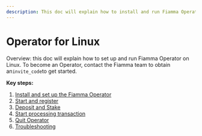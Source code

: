 ```yaml
---
description: This doc will explain how to install and run Fiamma Operator on Linux.
---
```


# Operator for Linux

Overview: this doc will explain how to set up and run Fiamma Operator on Linux. To become an Operator, contact the Fiamma team to obtain an`invite_code`to get started.

**Key steps:**

1. [Install and set up the Fiamma Operator](1.-install-fiamma-operator.md)
2. [Start and register](2.-start-and-register.md)
3. [Deposit and Stake](3.-deposit-and-stake.md)
4. [Start processing transaction](4.-start-processing-transaction.md)
5. [Quit Operator](5.-quit-operator.md)
6. [Troubleshooting](6.-troubleshooting.md)

